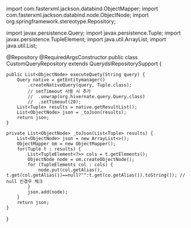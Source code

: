 import com.fasterxml.jackson.databind.ObjectMapper;
import com.fasterxml.jackson.databind.node.ObjectNode;
import org.springframework.stereotype.Repository;

import javax.persistence.Query;
import javax.persistence.Tuple;
import javax.persistence.TupleElement;
import java.util.ArrayList;
import java.util.List;

@Repository
@RequiredArgsConstructor
public class CustomQueryRepository extends QuerydslRepositorySupport {

	public List<ObjectNode> executeQuety(String query) {
		Query native = getEntitymanager()
			.createNativeQuery(query, Tuple.class);
			// setTimeout 사용 시 추가
			//	.unwrap(org.hivernate.query.Query.class)
			//	.setTimeout(20);
		List<Tuple> results = native.getResultList();
		List<ObjectNode> json = _toJson(results);
		return json;
	}
	
	private List<ObjectNode> _toJson(List<Tuple> results) {
		List<ObjectNode> json = new ArrayList<>();
		ObjectMapper om = new ObjectMapper();
		for(Tuple t : results) {
			List<TupleElement<?>> cols = t.getElements();
			ObjectNode node = om.createObjectNode();
			for (TupleElements col : cols) {
				node.put(col.getAlias(), t.get(col.getAlias())==null?"":t.get(co.getAlias()).toString()); // null 인경우 체크
			}
			json.add(node);
		}
		return json;
	}
}
